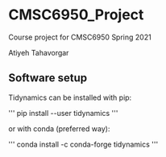 # CMSC6950_Project
Course project for CMSC6950 Spring 2021

Atiyeh Tahavorgar

## Software setup

Tidynamics can be installed with pip:

'''
pip install --user tidynamics
'''

or with conda (preferred way):

'''
conda install -c conda-forge tidynamics
'''
